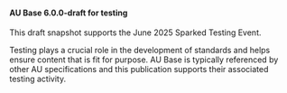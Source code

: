 <div class="stu-note" markdown="1">

#### AU Base 6.0.0-draft for testing 

This draft snapshot supports the June 2025 Sparked Testing Event.

Testing plays a crucial role in the development of standards and helps ensure content that is fit for purpose. AU Base is typically referenced by other AU specifications and this publication supports their associated testing activity.

</div>